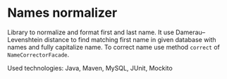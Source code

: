 # Names normalizer

Library to normalize and format first and last name. It use Damerau–Levenshtein distance to find matching first name in given database with names and fully capitalize name.
To correct name use method ```correct``` of ```NameCorrectorFacade```.

Used technologies: Java, Maven, MySQL, JUnit, Mockito